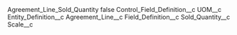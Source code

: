 <?xml version="1.0" encoding="UTF-8"?>
<CustomMetadata xmlns="http://soap.sforce.com/2006/04/metadata" xmlns:xsi="http://www.w3.org/2001/XMLSchema-instance" xmlns:xsd="http://www.w3.org/2001/XMLSchema">
    <label>Agreement_Line_Sold_Quantity</label>
    <protected>false</protected>
    <values>
        <field>Control_Field_Definition__c</field>
        <value xsi:type="xsd:string">UOM__c</value>
    </values>
    <values>
        <field>Entity_Definition__c</field>
        <value xsi:type="xsd:string">Agreement_Line__c</value>
    </values>
    <values>
        <field>Field_Definition__c</field>
        <value xsi:type="xsd:string">Sold_Quantity__c</value>
    </values>
    <values>
        <field>Scale__c</field>
        <value xsi:nil="true"/>
    </values>
</CustomMetadata>
